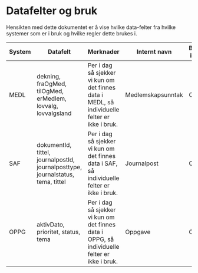 # Datafelter og bruk
Hensikten med dette dokumentet er å vise hvilke data-felter fra hvilke systemer som er i bruk og hvilke regler dette brukes i.

| System | Datafelt                                                                        | Merknader                                                                                     | Internt navn      | Brukes i regel |
|--------|---------------------------------------------------------------------------------|-----------------------------------------------------------------------------------------------|-------------------|----------------|
| MEDL   | dekning, fraOgMed, tilOgMed,  erMedlem, lovvalg, lovvalgsland                   | Per i dag så sjekker vi kun om det finnes data i MEDL, så individuelle felter er ikke i bruk. | Medlemskapsunntak | OPP-1          |
| SAF    | dokumentId, tittel, journalpostId, journalposttype, journalstatus, tema, tittel | Per i dag så sjekker vi kun om det finnes data i SAF, så individuelle felter er ikke i bruk.  | Journalpost       | OPP-2          |
| OPPG   | aktivDato, prioritet, status, tema                                              | Per i dag så sjekker vi kun om det finnes data i OPPG, så individuelle felter er ikke i bruk. | Oppgave           | OPP-3          |
